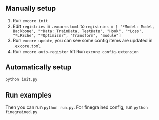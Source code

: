 ## Manually setup

1. Run `excore init`
2. Edit `registries` in `.excore.toml` to `registries = [ "*Model: Model, Backbone", "*Data: TrainData, TestData", "Hook", "*Loss", "*LRSche", "*Optimizer", "Transform", "module"]`
3. Run `excore update`, you can see some config items are updated in `.excore.toml`
4. Run `excore auto-register`
5ft Run `excore config-extension`

## Automatically setup
```bash
python init.py
```

## Run examples

Then you can run `python run.py`. For finegrained config, run `python finegrained.py`
